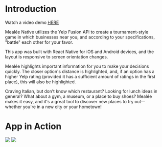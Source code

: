 # Introduction

Watch a video demo <a href='https://www.youtube.com/watch?v=4fCk2A_2OD0'>HERE</a>

Mealée Native utilizes the Yelp Fusion API to create a tournament-style game in which businesses near you, and according to your specifications, "battle" each other for your favor.

This app was built with React Native for iOS and Android devices, and the layout is responsive to screen orientation changes.

Mealée highlights important information for you to make your decisions quickly. The closer option's distance is highlighted, and, if an option has a higher Yelp rating (provided it has a sufficient amount of ratings in the first place),  this will also be highlighted.

Craving Italian, but don't know which restaurant? Looking for lunch ideas in general? What about a gym, a museum, or a place to buy shoes? Mealée makes it easy, and it's a great tool to discover new places to try out--whether you're in a new city or your hometown!

# App in Action
<img src='https://media.giphy.com/media/3ohhwmsFGkLI9ZJNyU/giphy.gif'/>
<img src='https://media.giphy.com/media/3ohhwwoMlVXEHc1QT6/giphy.gif'/>
